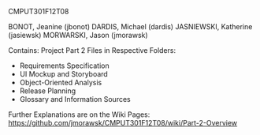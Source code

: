 CMPUT301F12T08

BONOT, Jeanine (jbonot)
DARDIS, Michael (dardis)
JASNIEWSKI, Katherine (jasiewsk)
MORWARSKI, Jason (jmorawsk)

Contains:
Project Part 2 Files in Respective Folders:
- Requirements Specification
- UI Mockup and Storyboard
- Object-Oriented Analysis
- Release Planning
- Glossary and Information Sources


Further Explanations are on the Wiki Pages: 
https://github.com/jmorawsk/CMPUT301F12T08/wiki/Part-2-Overview